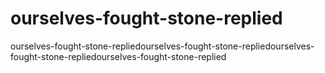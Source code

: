 # ourselves-fought-stone-replied
ourselves-fought-stone-repliedourselves-fought-stone-repliedourselves-fought-stone-repliedourselves-fought-stone-replied
